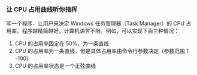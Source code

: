### 让 CPU 占用曲线听你指挥

<div :class="$style.qt">写一个程序，让用户来决定 Windows 任务管理器（Task Manager）的 CPU 占用率。程序越精简越好，计算机语言不限。例如，可以实现下面三种情况：</div>

1. CPU 的占用率固定在 50%，为一条直线
2. CPU 的占用率为一条直线，但是具体占用率由命令行参数决定（参数范围 1 -100）
3. CPU 的占用率状态是一个正弦曲线

<style module>
.qt {
  color: #E6A23C; 
  fontSize: 18px;
  padding: 20px 0;
}
</style>
